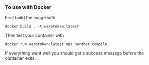 ### To use with Docker

First build the image with

```
docker build . -t warptoken:latest
```

Then test your container with

```
docker run warptoken:latest npx hardhat compile
```

If everything went well you should get a success message before the container exits.

